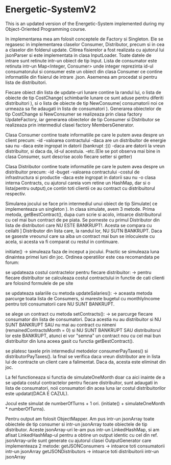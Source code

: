 # Energetic-SystemV2
This is an updated version of the Energetic-System implemented during my Object-Oriented Programming course.

In implementarea mea am folosit conceptele de Factory si Singleton. Ele se regasesc in implementarea claselor Consumer,
Distributor, precum si in cea a claselor din folderul update.
Citirea fisierelor a fost realizata cu ajutorul lui jsonParser si este implementata in clasa InputLoader.
Toate datele de intrare sunt retinute intr-un obiect de tip Input.
Lista de consumator este retinuta intr-un Map<Integer, Consumer> unde integer reprezinta id-ul consumatorului si
consumer este un obiect din clasa Consumer ce contine informatiile din fisierul de intrare .json.
Asemenea am procedat si pentru lista de distribuitori.

Fiecare obiect din lista de update-uri lunare contine la randul lui, o lista de obiecte de tip CostChange( schimbarile
lunare ce sunt aduse pentru diferiti distribuitori ), si o lista de obiecte de tip NewConsume( consumatorii noi ce
urmeaza sa fie adaugati in lista de consumatori ).
Generarea obiectelor de tip CostChange si NewConsumer se realizeaza prin clasa factory UpdateFactory, iar generarea
obiectelor de tip Consumer si Distributor se realizeaza prin intermediul clasei factory MembersGenerator.

Clasa Consumer contine toate informatiile pe care le putem avea despre un client precum:
-id
-valoarea contractului
-daca are un distribuitor de energie sau nu
-daca este ingropat in datorii (bankrupt :)))
-daca are datorii la vreun distribuitor, si daca da, id-ul acestuia.
-etc.(Ele se pot observa mai bine in clasa Consumer, sunt descrise acolo fiecare setter si getter)

Clasa Distributor contine toate informatiile pe care le putem avea despre un distribuitor precum:
-id
-buget
-valoarea contractului
-costul de infrastructura si productie
-daca este ingropat in datorii sau nu
-o clasa interna Contracts, cu ajutorul careia vom retine un HashMap, dar si o lista(pentru output),ce contin toti
clientii ce au contract cu distribuitorul respectiv.

Simularea jocului se face prin intermediul unui obiect de tip Simulate( ce implementeaza un singleton ).
In clasa simulate, avem 3 metode.
Prima metoda, getBestContract(), dupa cum scrie si acolo, intoarce distribuitorul cu cel mai bun contract de pe piata.
Se porneste cu primul Distributor din lista de distributori care NU ESTE BANKRUPT!. Acesta se compara cu ceilalti ]
Distributor din lista care, la randul lor, NU SUTN BANKRUPT. Daca se gaseste vreounul care sa aiba un contract mai bun
se inlocuieste cu acela, si acesta va fi comparat cu restul in continuare.

initiate() -> simuleaza faza de inceput a jocului. Practic se simuleaza luna dinaintea primei luni din joc.
Ordinea operatiilor este cea recomandata pe forum:

se updateaza costul contractelor pentru fiecare distribuitor:
-> pentru fiecare distribuitor se calculeaza costul contractului in functie de cati clienti are folosind formulele
de pe site

se updateaza salariile cu metoda updateSalaries():
-> aceasta metoda parcurge toata lista de Consumers, si mareste bugetul cu monthlyIncome pentru toti consumatorii care
NU SUNT BANKRUPT.

se alege un contract cu metoda setContracts():
-> se parcurge fiecare consumator din lista de consumatori. Daca acestia nu au distribuitor si NU SUNT BANKRUPT SAU
nu mai au contract cu nimeni (remainedContractsMonth = 0) si NU SUNT BANKRUPT SAU distribuitorul lor este BANKRUPT,
atunci ei vor "semna" un contract nou cu cel mai bun distribuitor din luna aceea gasit cu functia getBestContract().

se platesc taxele prin intermediul metodelor consumerPayTaxes() si distributorPayTaxes().
la final se verifica daca vreun distributor are in lista lui de contracte un client care a falimentat. Daca da, acesta
este eliminat din joc.

La fel functioneaza si functia de simulateOneMonth doar ca aici inainte de a se updata costul contractelor pentru
fiecare distribuitor, sunt adaugati in lista de consumatori, noii consumatori din acea luna iar costul distribuitorilor
este updatat(DACA E CAZUL).

Jocul este simulat de numberOfTurns + 1 ori. (initiate() + simulateOneMonth * numberOfTurns).

Pentru output am folosit ObjectMapper. Am pus intr-un jsonArray toate obiectele de tip consumer si intr-un jsonArray
toate obiectele de tip distributor.
Aceste jsonArray-uri le-am pus intr-un LinkedHashMap, si am afisat LinkedHashMap-ul pentru a obtine un output identic
cu cel din ref.
jsonArray-urile sunt generate cu ajutorul clasei OutputGenerator care implementeaza 2 metode:
getJSONConsumers -> intoarce toti consumatorii intr-un jsonArray
getJSONDistributors -> intoarce toti distribuitorii intr-un jsonArray
